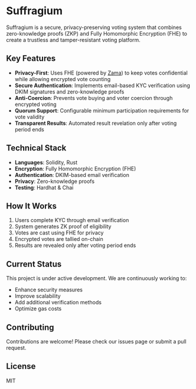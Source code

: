 # Suffragium

Suffragium is a secure, privacy-preserving voting system that combines zero-knowledge proofs (ZKP) and Fully Homomorphic Encryption (FHE) to create a trustless and tamper-resistant voting platform.

## Key Features

- **Privacy-First**: Uses FHE (powered by [Zama](https://www.zama.ai/)) to keep votes confidential while allowing encrypted vote counting
- **Secure Authentication**: Implements email-based KYC verification using DKIM signatures and zero-knowledge proofs
- **Anti-Coercion**: Prevents vote buying and voter coercion through encrypted voting
- **Quorum Support**: Configurable minimum participation requirements for vote validity
- **Transparent Results**: Automated result revelation only after voting period ends

## Technical Stack

- **Languages**: Solidity, Rust
- **Encryption**: Fully Homomorphic Encryption (FHE)
- **Authentication**: DKIM-based email verification
- **Privacy**: Zero-knowledge proofs
- **Testing**: Hardhat & Chai

## How It Works

1. Users complete KYC through email verification
2. System generates ZK proof of eligibility
3. Votes are cast using FHE for privacy
4. Encrypted votes are tallied on-chain
5. Results are revealed only after voting period ends

## Current Status

This project is under active development. We are continuously working to:

- Enhance security measures
- Improve scalability
- Add additional verification methods
- Optimize gas costs

## Contributing

Contributions are welcome! Please check our issues page or submit a pull request.

## License

MIT
